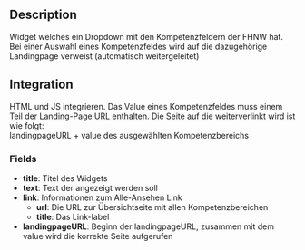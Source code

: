 ## Description

Widget welches ein Dropdown mit den Kompetenzfeldern der FHNW hat. Bei einer Auswahl eines Kompetenzfeldes wird auf die dazugehörige Landingpage verweist (automatisch weitergeleitet)

## Integration

HTML und JS integrieren. Das Value eines Kompetenzfeldes muss einem Teil der Landing-Page URL enthalten. Die Seite auf die weiterverlinkt wird ist wie folgt: <br/>
landingpageURL + value des ausgewählten Kompetenzbereichs

### Fields
* **title**: Titel des Widgets
* **text**: Text der angezeigt werden soll
* **link**: Informationen zum Alle-Ansehen Link
    * **url**: Die URL zur Übersichtseite mit allen Kompetenzbereichen
    * **title**: Das Link-label
* **landingpageURL**: Beginn der landingpageURL, zusammen mit dem value wird die korrekte Seite aufgerufen
